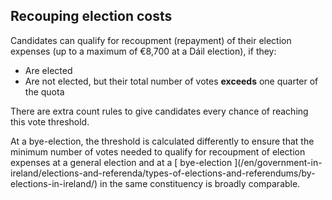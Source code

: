 ##  Recouping election costs

Candidates can qualify for recoupment (repayment) of their election expenses
(up to a maximum of €8,700 at a Dáil election), if they:

  * Are elected 
  * Are not elected, but their total number of votes **exceeds** one quarter of the quota 

There are extra count rules to give candidates every chance of reaching this
vote threshold.

At a bye-election, the threshold is calculated differently to ensure that the
minimum number of votes needed to qualify for recoupment of election expenses
at a general election and at a [ bye-election ](/en/government-in-
ireland/elections-and-referenda/types-of-elections-and-referendums/by-
elections-in-ireland/) in the same constituency is broadly comparable.
